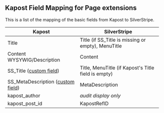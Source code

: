 Kapost Field Mapping for Page extensions
----
This is a list of the mapping of the basic fields from Kapost to SilverStripe.

| Kapost        | SilverStripe  |
|---------------|---------------|
| Title | Title (if SS_Title is missing or empty), MenuTitle |
| Content WYSYWIG/Description | Content |
| SS_Title ([custom field](configuring-kapost.md#defining-seo-fields)) | Title, MenuTitle (if Kapost's Title field is empty) |
| SS_MetaDescription ([custom field](configuring-kapost.md#defining-seo-fields)) | MetaDescription |
| kapost_author | *audit display only* |
| kapost_post_id | KapostRefID |
